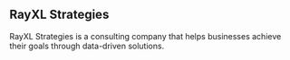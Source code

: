 ## RayXL Strategies
RayXL Strategies is a consulting company that helps businesses achieve their goals through data-driven solutions. 
